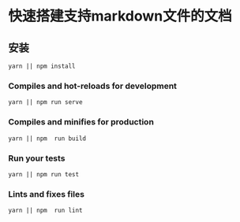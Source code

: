 # 快速搭建支持markdown文件的文档


## 安装
```
yarn || npm install 
```

### Compiles and hot-reloads for development
```
yarn || npm run serve
```

### Compiles and minifies for production
```
yarn || npm  run build
```

### Run your tests
```
yarn || npm run test
```

### Lints and fixes files
```
yarn || npm  run lint
```
